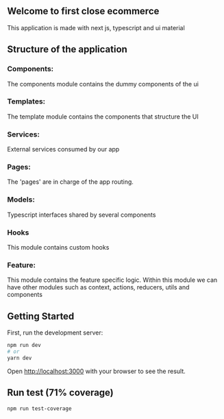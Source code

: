 ## Welcome to first close ecommerce 

This application is made with next js, typescript and ui material

## Structure of the application

### Components:

The components module contains the dummy components of the ui

### Templates: 

The template module contains the components that structure the UI

### Services: 

External services consumed by our app

### Pages: 

The 'pages' are in charge of the app routing.

### Models: 

Typescript interfaces shared by several components

### Hooks

This module contains custom hooks 

### Feature: 
This module contains the feature specific logic. Within this module we can have other modules such as context, actions, reducers, utils and components
## Getting Started

First, run the development server:

```bash
npm run dev
# or
yarn dev
```

Open [http://localhost:3000](http://localhost:3000) with your browser to see the result.

## Run test (71% coverage)

```bash
npm run test-coverage
```








